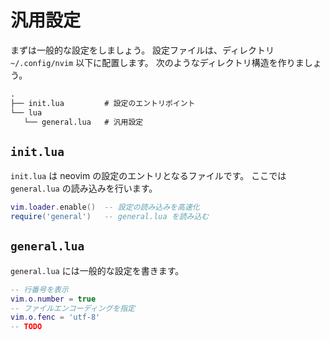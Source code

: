 # 汎用設定

まずは一般的な設定をしましょう。
設定ファイルは、ディレクトリ `~/.config/nvim` 以下に配置します。
次のようなディレクトリ構造を作りましょう。

```txt
.
├── init.lua         # 設定のエントリポイント
└── lua
   └── general.lua   # 汎用設定
```

## `init.lua`

`init.lua` は neovim の設定のエントリとなるファイルです。
ここでは `general.lua` の読み込みを行います。

```lua
vim.loader.enable()  -- 設定の読み込みを高速化
require('general')   -- general.lua を読み込む
```

## `general.lua`

`general.lua` には一般的な設定を書きます。

```lua
-- 行番号を表示
vim.o.number = true
-- ファイルエンコーディングを指定
vim.o.fenc = 'utf-8'
-- TODO
```
